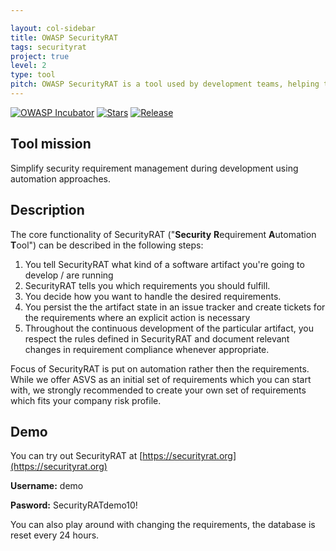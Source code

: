 ```yaml
---

layout: col-sidebar
title: OWASP SecurityRAT
tags: securityrat
project: true
level: 2
type: tool
pitch: OWASP SecurityRAT is a tool used by development teams, helping them master security requirements during development. 
---
```


[![OWASP Incubator](https://img.shields.io/badge/owasp-incubator%20project-orange.svg)](https://owasp.org/www-project-securityrat/)
[![Stars](https://img.shields.io/github/stars/SecurityRAT/SecurityRAT.svg)](https://github.com/SecurityRAT/SecurityRAT/stargazers)
[![Release](https://img.shields.io/github/v/release/SecurityRAT/SecurityRAT.svg)](https://github.com/SecurityRAT/SecurityRAT/releases)

## Tool mission

Simplify security requirement management during development using automation approaches.

## Description

The core functionality of SecurityRAT ("**Security** **R**equirement **A**utomation **T**ool") can be described in the following steps:

1. You tell SecurityRAT what kind of a software artifact you're going to develop / are running
2. SecurityRAT tells you which requirements you should fulfill.
3. You decide how you want to handle the desired requirements.
4. You persist the the artifact state in an issue tracker and create tickets for the requirements where an explicit action is necessary
5. Throughout the continuous development of the particular artifact, you respect the rules defined in SecurityRAT and document relevant changes in requirement compliance whenever appropriate.

Focus of SecurityRAT is put on automation rather then the requirements. While we offer ASVS as an initial set of requirements which you can start with, we strongly recommended to create your own set of requirements which fits your company risk profile.

## Demo

You can try out SecurityRAT at [https://securityrat.org](https://securityrat.org)

**Username:** demo

**Pasword:** SecurityRATdemo10!

You can also play around with changing the requirements, the database is reset every 24 hours.
